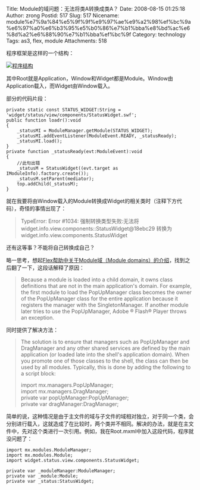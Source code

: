 Title: Module的域问题：无法将类A转换成类A？
Date: 2008-08-15 01:25:18
Author: zrong
Postid: 517
Slug: 517
Nicename: module%e7%9a%84%e5%9f%9f%e9%97%ae%e9%a2%98%ef%bc%9a%e6%97%a0%e6%b3%95%e5%b0%86%e7%b1%bba%e8%bd%ac%e6%8d%a2%e6%88%90%e7%b1%bba%ef%bc%9f
Category: technology
Tags: as3, flex, module
Attachments: 518

程序框架是这样的一个结构：

[![](/wp-content/uploads/2008/08/frame1.png "程序结构")](/wp-content/uploads/2008/08/frame1.png)

其中Root就是Application，Window和Widget都是Module。Window由Application载入，而Widget由Window载入。

部分的代码片段：  
<!--more-->

``` {lang="ActionScript"}
private static const STATUS_WIDGET:String = 'widget/status/view/components/StatusWidget.swf';
public function loadr():void
{
    _statusMI = ModuleManager.getModule(STATUS_WIDGET); 
    _statusMI.addEventListener(ModuleEvent.READY, _statusReady);
    _statusMI.load();
}
private function _statusReady(evt:ModuleEvent):void
{
    //此句出错
    _statusM = StatusWidget((evt.target as IModuleInfo).factory.create());
    _statusM.setParent(mediator);               
    top.addChild(_statusM);
}
```

就在我要将由Window载入的Module转换成Widget的相关类时（注释下方代码），奇怪的事情出现了：

> TypeError: Error \#1034: 强制转换类型失败:无法将
> widget.info.view.components::StatusWidget@18ebc29 转换为
> widget.info.view.components.StatusWidget

还有这等事？不能将自己转换成自己？

略一思考，想起[Flex帮助中关于Module域（Module
domains）的介绍](http://livedocs.adobe.com/flex/3/html/modular_2.html#201779)，找到之后翻了一下，这段话解释了原因：

> Because a module is loaded into a child domain, it owns class
> definitions that are not in the main application's domain. For
> example, the first module to load the PopUpManager class becomes the
> owner of the PopUpManager class for the entire application because it
> registers the manager with the SingletonManager. If another module
> later tries to use the PopUpManager, Adobe ® Flash® Player throws an
> exception.

同时提供了解决方法：

> The solution is to ensure that managers such as PopUpManager and
> DragManager and any other shared services are defined by the main
> application (or loaded late into the shell's application domain). When
> you promote one of those classes to the shell, the class can then be
> used by all modules. Typically, this is done by adding the following
> to a script block:
>
> import mx.managers.PopUpManager;  
>  import mx.managers.DragManager;  
>  private var popUpManager:PopUpManager;  
>  private var dragManager:DragManager;

简单的说，这种情况是由于主文件的域与子文件的域相对独立，对于同一个类，会分别进行载入，这就造成了在比较时，两个类并不相同。解决的办法，就是在主文件中，先对这个类进行一次引用。例如，我在Root.mxml中加入这段代码，程序就没问题了：

``` {lang="ActionScript"}
import mx.modules.ModuleManager;
import mx.modules.Module;
import widget.status.view.components.StatusWidget;

private var _moduleManager:ModuleManager;
private var _module:Module;
private var _status:StatusWidget;
```
